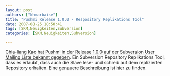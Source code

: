 ```yaml
---
layout: post
authors: ["khmarbaise"]
title: "Pushmi Release 1.0.0 - Respository Replikations Tool"
date: 2007-08-25 18:50:41
tags: [SKM,Neuigkeiten,Subversion]
categories: [SKM,Neuigkeiten,Subversion]

---
```

[Chia-liang Kao hat Pushmi in der Release 1.0.0 auf der Subversion User Mailing Liste bekannt gegeben](http://subversion.tigris.org/servlets/ReadMsg?list=users&msgNo=69347). 
Ein Subversion Repository Replikations Tool, dass es erlaubt, dass auch die Slave lese- und schreib auf dem replizierten Repository erhalten. 
Eine genauere Beschreibung ist [hier](http://search.cpan.org/dist/Pushmi/lib/Pushmi.pm) zu finden.
